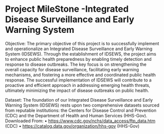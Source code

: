# Project  MileStone -Integrated Disease Surveillance and Early Warning System

Objective:
The primary objective of this project is to successfully implement and operationalize an Integrated Disease Surveillance and Early Warning System (IDSEWS). Through the establishment of IDSEWS, the project aims to enhance public health preparedness by enabling timely detection and response to disease outbreaks. The key focus is on strengthening the overall capacity for disease surveillance, facilitating early warning mechanisms, and fostering a more effective and coordinated public health response. The successful implementation of IDSEWS will contribute to a proactive and efficient approach in addressing emerging health threats, ultimately minimizing the impact of disease outbreaks on public health.

Dataset:
The foundation of our Integrated Disease Surveillance and Early Warning System (IDSEWS) rests upon two comprehensive datasets sourced from reputable institutions: the Centers for Disease Control and Prevention (CDC) and the Department of Health and Human Services (HHS-Gov). 
Downloaded From: 
• https://www.cdc.gov/nchs/data_access/ftp_data.htm (CDC)
• https://catalog.data.gov/organization/hhs-gov (HHS-Gov)
